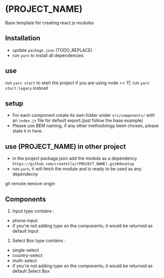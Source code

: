 # (PROJECT_NAME)
Base template for creating react js modules

## Installation
- update `package.json` (TODO_REPLACE)
- run `yarn` to install all dependencies

## use
run `yarn start` to start the project
if you are using node >= 17, run `yarn start:legacy` instead

## setup
- For each component create its own folder under `src/components/` with an `index.js` file for default export.(just follow the base example)
- Please use BEM naming, if any other methodology been chosen, please state it in here.

## use (PROJECT_NAME) in other project

- in the project package.json add the module as a dependency `https://github.com/creatella/(PROJECT_NAME).git#develop`
- run `yarn`, it will fetch the module and is ready to be used as any dependecny

git remote remove origin

## Components

1. Input type contains : 

- phone-input
- if you're not adding type on the components, it would be returned as default Input

2. Select Box type contains :

- single-select
- country-select
- multi-select
- if you're not adding type on the components, it would be returned as default Select Box
